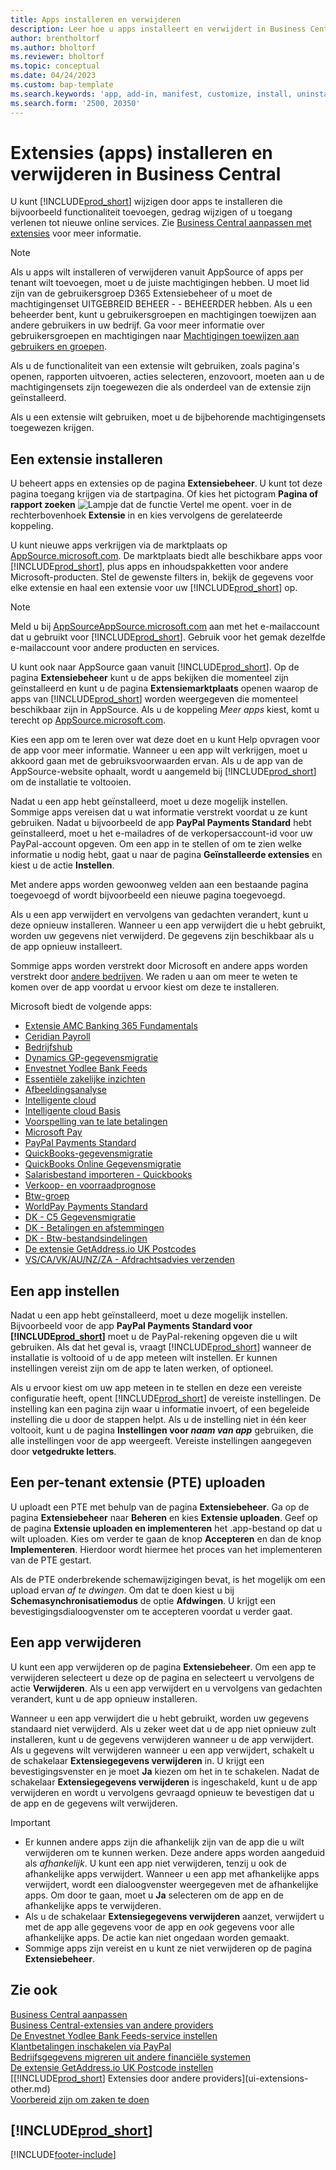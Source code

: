 ```yaml
---
title: Apps installeren en verwijderen
description: Leer hoe u apps installeert en verwijdert in Business Central.
author: brentholtorf
ms.author: bholtorf
ms.reviewer: bholtorf
ms.topic: conceptual
ms.date: 04/24/2023
ms.custom: bap-template
ms.search.keywords: 'app, add-in, manifest, customize, install, uninstall'
ms.search.form: '2500, 20350'
---
```


# <a name="install-and-uninstall-extensions-apps-in-business-central"></a>Extensies (apps) installeren en verwijderen in Business Central

U kunt [!INCLUDE[prod_short](includes/prod_short.md)] wijzigen door apps te installeren die bijvoorbeeld functionaliteit toevoegen, gedrag wijzigen of u toegang verlenen tot nieuwe online services. Zie [Business Central aanpassen met extensies](ui-extensions.md) voor meer informatie.

> [!NOTE]
> Als u apps wilt installeren of verwijderen vanuit AppSource of apps per tenant wilt toevoegen, moet u de juiste machtigingen hebben. U moet lid zijn van de gebruikersgroep D365 Extensiebeheer of u moet de machtigingenset UITGEBREID BEHEER - - BEHEERDER hebben. Als u een beheerder bent, kunt u gebruikersgroepen en machtigingen toewijzen aan andere gebruikers in uw bedrijf. Ga voor meer informatie over gebruikersgroepen en machtigingen naar [Machtigingen toewijzen aan gebruikers en groepen](ui-define-granular-permissions.md).
>
> Als u de functionaliteit van een extensie wilt gebruiken, zoals pagina's openen, rapporten uitvoeren, acties selecteren, enzovoort, moeten aan u de machtigingensets zijn toegewezen die als onderdeel van de extensie zijn geïnstalleerd.

Als u een extensie wilt gebruiken, moet u de bijbehorende machtigingensets toegewezen krijgen.

## <a name="install-an-extension"></a><a name="install"></a>Een extensie installeren

U beheert apps en extensies op de pagina **Extensiebeheer**. U kunt tot deze pagina toegang krijgen via de startpagina. Of kies het pictogram **Pagina of rapport zoeken** ![Lampje dat de functie Vertel me opent.](media/ui-search/search_small.png "Vertel me wat u wilt doen") voer in de rechterbovenhoek **Extensie** in en kies vervolgens de gerelateerde koppeling.  

U kunt nieuwe apps verkrijgen via de marktplaats op [AppSource.microsoft.com](https://go.microsoft.com/fwlink/?linkid=2081646). De marktplaats biedt alle beschikbare apps voor [!INCLUDE[prod_short](includes/prod_short.md)], plus apps en inhoudspakketten voor andere Microsoft-producten. Stel de gewenste filters in, bekijk de gegevens voor elke extensie en haal een extensie voor uw [!INCLUDE[prod_short](includes/prod_short.md)] op.  

> [!NOTE]  
> Meld u bij [AppSourceAppSource.microsoft.com](https://appsource.microsoft.com/) aan met het e-mailaccount dat u gebruikt voor [!INCLUDE[prod_short](includes/prod_short.md)]. Gebruik voor het gemak dezelfde e-mailaccount voor andere producten en services.  

U kunt ook naar AppSource gaan vanuit [!INCLUDE[prod_short](includes/prod_short.md)]. Op de pagina **Extensiebeheer** kunt u de apps bekijken die momenteel zijn geïnstalleerd en kunt u de pagina **Extensiemarktplaats** openen waarop de apps van [!INCLUDE[prod_short](includes/prod_short.md)] worden weergegeven die momenteel beschikbaar zijn in AppSource. Als u de koppeling *Meer apps* kiest, komt u terecht op [AppSource.microsoft.com](https://go.microsoft.com/fwlink/?linkid=2081646).  

Kies een app om te leren over wat deze doet en u kunt Help opvragen voor de app voor meer informatie. Wanneer u een app wilt verkrijgen, moet u akkoord gaan met de gebruiksvoorwaarden ervan. Als u de app van de AppSource-website ophaalt, wordt u aangemeld bij [!INCLUDE[prod_short](includes/prod_short.md)] om de installatie te voltooien.  

Nadat u een app hebt geïnstalleerd, moet u deze mogelijk instellen. Sommige apps vereisen dat u wat informatie verstrekt voordat u ze kunt gebruiken. Nadat u bijvoorbeeld de app **PayPal Payments Standard** hebt geïnstalleerd, moet u het e-mailadres of de verkopersaccount-id voor uw PayPal-account opgeven. Om een app in te stellen of om te zien welke informatie u nodig hebt, gaat u naar de pagina **Geïnstalleerde extensies** en kiest u de actie **Instellen**.  

Met andere apps worden gewoonweg velden aan een bestaande pagina toegevoegd of wordt bijvoorbeeld een nieuwe pagina toegevoegd.

Als u een app verwijdert en vervolgens van gedachten verandert, kunt u deze opnieuw installeren. Wanneer u een app verwijdert die u hebt gebruikt, worden uw gegevens niet verwijderd. De gegevens zijn beschikbaar als u de app opnieuw installeert.

Sommige apps worden verstrekt door Microsoft en andere apps worden verstrekt door [andere bedrijven](ui-extensions-other.md). We raden u aan om meer te weten te komen over de app voordat u ervoor kiest om deze te installeren.

Microsoft biedt de volgende apps:

* [Extensie AMC Banking 365 Fundamentals](ui-extensions-amc-banking.md)
* [Ceridian Payroll](ui-extensions-ceridian-payroll.md)
* [Bedrijfshub](ui-extensions-company-hub.md)  
* [Dynamics GP-gegevensmigratie](ui-extensions-dynamicsgp-data-migration.md)
* [Envestnet Yodlee Bank Feeds](ui-extensions-yodlee-bank-feeds.md)
* [Essentiële zakelijke inzichten](ui-extensions-essential-business-insights.md)
* [Afbeeldingsanalyse](ui-extensions-image-analyzer.md)
* [Intelligente cloud](ui-extensions-data-replication.md)
* [Intelligente cloud Basis](ui-extensions-intelligent-cloud.md)  
* [Voorspelling van te late betalingen](ui-extensions-late-payment-prediction.md)
* [Microsoft Pay](ui-extensions-microsoft-pay-payments.md)
* [PayPal Payments Standard](ui-extensions-paypal-payments-standard.md)
* [QuickBooks-gegevensmigratie](ui-extensions-quickbooks-data-migration.md)
* [QuickBooks Online Gegevensmigratie](ui-extensions-quickbooks-online-data-migration.md)
* [Salarisbestand importeren - Quickbooks](ui-extensions-quickbooks-payroll.md)
* [Verkoop- en voorraadprognose](ui-extensions-sales-forecast.md)
* [Btw-groep](ui-extensions-vat-group.md)
* [WorldPay Payments Standard](ui-extensions-worldpay-payments-standard.md)
* [DK - C5 Gegevensmigratie](ui-extensions-c5-data-migration.md)
* [DK - Betalingen en afstemmingen](ui-extensions-payments-reconciliation-formats-dk.md)
* [DK - Btw-bestandsindelingen](ui-extensions-tax-file-formats-dk.md)
* [De extensie GetAddress.io UK Postcodes](LocalFunctionality/UnitedKingdom/ui-extensions-getaddressio.md)  
* [VS/CA/VK/AU/NZ/ZA - Afdrachtsadvies verzenden](ui-extensions-send-remittance-advice.md)

## <a name="set-up-an-app"></a>Een app instellen

Nadat u een app hebt geïnstalleerd, moet u deze mogelijk instellen. Bijvoorbeeld voor de app **PayPal Payments Standard voor [!INCLUDE[prod_short](includes/prod_short.md)]** moet u de PayPal-rekening opgeven die u wilt gebruiken. Als dat het geval is, vraagt [!INCLUDE[prod_short](includes/prod_short.md)] wanneer de installatie is voltooid of u de app meteen wilt instellen. Er kunnen instellingen vereist zijn om de app te laten werken, of optioneel.

Als u ervoor kiest om uw app meteen in te stellen en deze een vereiste configuratie heeft, opent [!INCLUDE[prod_short](includes/prod_short.md)] de vereiste instellingen. De instelling kan een pagina zijn waar u informatie invoert, of een begeleide instelling die u door de stappen helpt. Als u de instelling niet in één keer voltooit, kunt u de pagina **Instellingen voor _naam van app_** gebruiken, die alle instellingen voor de app weergeeft. Vereiste instellingen aangegeven door **vetgedrukte letters**.

## <a name="upload-a-per-tenant-extension-pte"></a>Een per-tenant extensie (PTE) uploaden

U uploadt een PTE met behulp van de pagina **Extensiebeheer**. Ga op de pagina **Extensiebeheer** naar **Beheren** en kies **Extensie uploaden**. Geef op de pagina **Extensie uploaden en implementeren** het .app-bestand op dat u wilt uploaden. Kies om verder te gaan de knop **Accepteren** en dan de knop **Implementeren**. Hierdoor wordt hiermee het proces van het implementeren van de PTE gestart.

Als de PTE onderbrekende schemawijzigingen bevat, is het mogelijk om een upload ervan *af te dwingen*. Om dat te doen kiest u bij **Schemasynchronisatiemodus** de optie **Afdwingen**. U krijgt een bevestigingsdialoogvenster om te accepteren voordat u verder gaat.  

## <a name="uninstall-an-app"></a>Een app verwijderen

U kunt een app verwijderen op de pagina **Extensiebeheer**. Om een app te verwijderen selecteert u deze op de pagina en selecteert u vervolgens de actie **Verwijderen**. Als u een app verwijdert en u vervolgens van gedachten verandert, kunt u de app opnieuw installeren.

Wanneer u een app verwijdert die u hebt gebruikt, worden uw gegevens standaard niet verwijderd. Als u zeker weet dat u de app niet opnieuw zult installeren, kunt u de gegevens verwijderen wanneer u de app verwijdert. Als u gegevens wilt verwijderen wanneer u een app verwijdert, schakelt u de schakelaar **Extensiegegevens verwijderen** in. U krijgt een bevestigingsvenster en je moet **Ja** kiezen om het in te schakelen. Nadat de schakelaar **Extensiegegevens verwijderen** is ingeschakeld, kunt u de app verwijderen en wordt u vervolgens gevraagd opnieuw te bevestigen dat u de app en de gegevens wilt verwijderen.

> [!IMPORTANT]  
> * Er kunnen andere apps zijn die afhankelijk zijn van de app die u wilt verwijderen om te kunnen werken. Deze andere apps worden aangeduid als *afhankelijk*. U kunt een app niet verwijderen, tenzij u ook de afhankelijke apps verwijdert. Wanneer u een app met afhankelijke apps verwijdert, wordt een dialoogvenster weergegeven met de afhankelijke apps. Om door te gaan, moet u **Ja** selecteren om de app en de afhankelijke apps te verwijderen.
> * Als u de schakelaar **Extensiegegevens verwijderen** aanzet, verwijdert u met de app alle gegevens voor de app en *ook* gegevens voor alle afhankelijke apps. De actie kan niet ongedaan worden gemaakt.
> * Sommige apps zijn vereist en u kunt ze niet verwijderen op de pagina **Extensiebeheer**.  

## <a name="see-also"></a>Zie ook

[Business Central aanpassen](ui-customizing-overview.md)  
[Business Central-extensies van andere providers](ui-extensions-other.md)  
[De Envestnet Yodlee Bank Feeds-service instellen](bank-how-setup-bank-statement-service.md)  
[Klantbetalingen inschakelen via PayPal](sales-how-enable-payment-service-extensions.md)  
[Bedrijfsgegevens migreren uit andere financiële systemen](across-import-data-configuration-packages.md)  
[De extensie GetAddress.io UK Postcode instellen](LocalFunctionality/UnitedKingdom/uk-setup-postal-code-service.md)  
[[!INCLUDE[prod_short](includes/prod_short.md)] Extensies door andere providers](ui-extensions-other.md)  
[Voorbereid zijn om zaken te doen](ui-get-ready-business.md)  

## [!INCLUDE[prod_short](includes/free_trial_md.md)]  


[!INCLUDE[footer-include](includes/footer-banner.md)]
